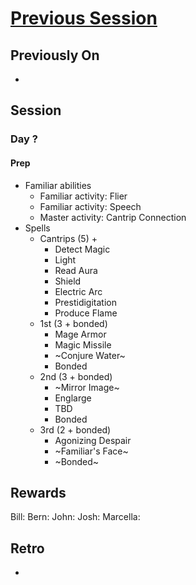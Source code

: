 # [Previous Session](./2020-11-04.md)

## Previously On

- 

## Session

### Day ?

#### Prep

- Familiar abilities
  - Familiar activity: Flier
  - Familiar activity: Speech
  - Master activity: Cantrip Connection
- Spells
  - Cantrips (5) + 
    - Detect Magic
    - Light
    - Read Aura
    - Shield
    - Electric Arc
    - Prestidigitation
    - Produce Flame
  - 1st (3 + bonded)
    - Mage Armor
    - Magic Missile
    - ~Conjure Water~
    - Bonded
  - 2nd (3 + bonded)
    - ~Mirror Image~
    - Englarge
    - TBD
    - Bonded
  - 3rd (2 + bonded)
    - Agonizing Despair
    - ~Familiar's Face~ 
    - ~Bonded~

#### 

## Rewards

Bill: 
Bern: 
John: 
Josh: 
Marcella: 
  
## Retro

- 
